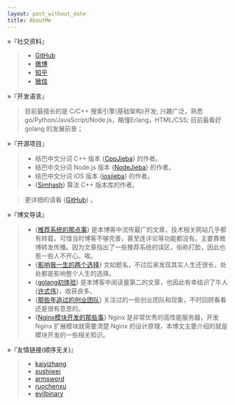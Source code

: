```yaml
---
layout: post_without_date
title: AboutMe
---
```


&raquo;『社交资料』

> + [GitHub]
> + [微博]
> + [知乎]
> + [微信]

&raquo;『开发语言』

> 目前最擅长的是 C/C++ 搜索引擎(基础架构)开发;
> 兴趣广泛，熟悉 go/Python/JavaScript/Node.js，略懂Erlang，HTML/CSS;
> 目前最看好 golang 的发展前景；

&raquo;『开源项目』

> - 结巴中文分词 C++ 版本 {[CppJieba]} 的作者。
> - 结巴中文分词 Node.js 版本 {[NodeJieba]} 的作者。
> - 结巴中文分词 iOS 版本 {[iosjieba]} 的作者。
> - {[Simhash]} 算法 C++ 版本库的作者。

> 更详细的请看 {[GitHub]} 。

&raquo;『博文导读』

> - {[推荐系统的那点事]}      是本博客中流传最广的文章，技术相关网站几乎都有转载，可惜当时博客不够完善，甚至连评论等功能都没有。主要靠微博转发传播。因为文章指出了一些推荐系统的误区，俗称打脸，因此也惹一些人不开心。唉。
> - {[影响我一生的两个选择]}  文如题名，不过后来发现其实人生还很长，处处都是影响整个人生的选择。
> - {[golang初体验]}          是本博客中阅读量第二的文章，也因此有幸结识了牛人{[许式伟]}，收获良多。
> - {[那些年追过的创业团队]} 关注过的一些创业团队和现象，不时回顾看看还是很有意思的。
> - {[Nginx模块开发的那些事]} Nginx 是非常优秀的高性能服务器，开发 Nginx 扩展模块就需要清楚 Nginx 的设计原理，本博文主要介绍的就是模块开发的一些相关知识。

&raquo;『友情链接(顺序无关)』

> + [kaiyizhang]
> + [xushiwei]
> + [armsword]
> + [ruochenxu]
> + [evilbinary]

[Jieba]:https://github.com/fxsjy/jieba
[CppJieba]:http://github.com/yanyiwu/cppjieba
[NodeJieba]:http://github.com/yanyiwu/nodejieba
[iosjieba]:http://github.com/yanyiwu/iosjieba
[推荐系统的那点事]:http://yanyiwu.com/work/2014/06/01/tuijian-xitong-de-nadianshi.html
[GitHub]:http://github.com/yanyiwu
[golang初体验]:http://yanyiwu.com/work/2014/08/11/golang-chutiyan.html
[Simhash]:http://github.com/yanyiwu/simhash
[Nginx模块开发的那些事]:http://yanyiwu.com/work/2014/09/21/nginx-module-development-stuff.html
[ExJieba]:https://github.com/falood/exjieba
[JiebaR]:https://github.com/qinwf/jiebaR
[许式伟]:http://xushiwei.com/
[影响我一生的两个选择]:http://yanyiwu.com/life/2014/10/11/choices-change-my-life.html
[那些年追过的创业团队]:http://yanyiwu.com/work/2014/08/21/naxienian-startup.html
[ruochenxu]:http://cstdlib.com/
[xushiwei]:http://xushiwei.com/
[armsword]:http://armsword.com
[kaiyizhang]:http://luckykaiyi.com/
[evilbinary]:http://evilbinary.org/

[微博]:http://weibo.com/buptwyy
[微信]:http://7viirv.com1.z0.glb.clouddn.com/qrcodes_yanyiwu_personal.jpg
[知乎]:http://www.zhihu.com/people/bu-shi-wo-gan-de-17

